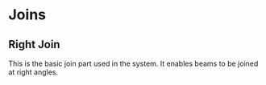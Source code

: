 # Joins

## Right Join
This is the basic join part used in the system. It enables beams to be joined at right angles.
